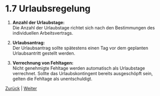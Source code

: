 # 1.7 Urlaubsregelung

1. **Anzahl der Urlaubstage:**  
   Die Anzahl der Urlaubstage richtet sich nach den Bestimmungen des individuellen Arbeitsvertrags.

2. **Urlaubsantrag:**  
   Der Urlaubsantrag sollte spätestens einen Tag vor dem geplanten Urlaubsantritt gestellt werden.

3. **Verrechnung von Fehltagen:**  
   Nicht genehmigte Fehltage werden automatisch als Urlaubstage verrechnet. Sollte das Urlaubskontingent bereits ausgeschöpft sein, gelten die Fehltage als unentschuldigt.



[Zurück](../6/README.md) | [Weiter](/docs/2/README.md)
